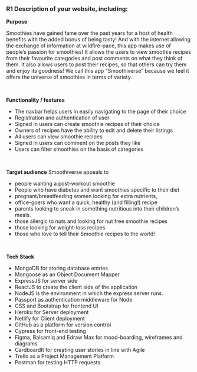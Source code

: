 
### R1 Description of your website, including:
 **Purpose**

  Smoothies have gained fame over the past years for a host of health benefits with the added bonus of being tasty!  And with the internet allowing the exchange of information at wildfire-pace, this app makes use of people’s passion for smoothies! It allows the users to view smoothie recipes from their favourite categories and post comments on what they think of them. It also allows users to post their recipes, so that others can try them and enjoy its goodness! We call this app “Smoothiverse” because we feel it offers the universe of smoothies in terms of variety.

<br>

**Functionality / features**
- The navbar helps users in easily navigating to the page of their choice
- Registration and authentication of user
- Signed in users can create smoothie recipes of their choice
- Owners of recipes have the ability to edit and delete their listings
- All users can view smoothie recipes
- Signed in users can comment on the posts they like
- Users can filter smoothies on the basis of categories

<br>

**Target audience**
Smoothiverse appeals to 
- people wanting a post-workout smoothie
- People who have diabetes and want smoothies specific to their diet
- pregnant/breastfeeding women looking for extra nutrients,
- office-goers who want a quick, healthy (and filling!) recipe 
- parents looking to sneak in something nutritious into their children’s meals. 
- those allergic to nuts and looking for nut free smoothie recipes
- those looking for weight-loss recipes
- those who love to tell their Smoothie recipes to the world!

<br>

 **Tech Stack**
 - MongoDB for storing database entries
 - Mongoose as an Object Document Mapper
 - ExpressJS for server side
 - ReactJS to create the client side of the application
 - NodeJS is the environment in which the express server runs.
 - Passport as authentication middleware for Node
 - CSS and Bootstrap for frontend UI
 - Heroku for Server deployment 
 - Netlify for Client deployment
 - GitHub as a platform for version control 
 - Cypress for front-end testing
 - Figma, Balsamiq and Edraw Max for mood-boarding, wireframes and diagrams
 - CardboardIt for creating user stories in line with Agile
 - Trello as a Project Management Platform
 - Postman for testing HTTP requests
  


